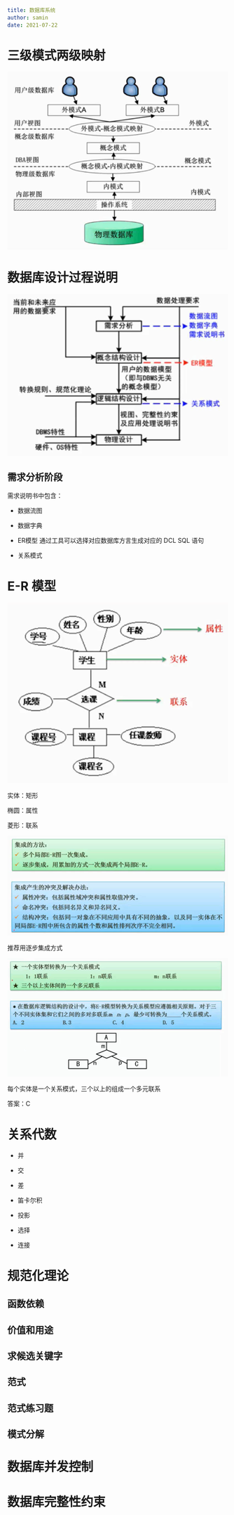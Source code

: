 ```yaml
title: 数据库系统
author: samin
date: 2021-07-22
```

# 三级模式两级映射

![](./pic/DBMS三级方式两级映射.png)

# 数据库设计过程说明

![](./pic/数据库的设计过程.png)

## 需求分析阶段

需求说明书中包含：

- 数据流图

- 数据字典

- ER模型
通过工具可以选择对应数据库方言生成对应的 DCL SQL 语句

- 关系模式

# E-R 模型

![](./pic/ER模型示例.png)

实体：矩形

椭圆：属性

菱形：联系

![](./pic/ER图绘制方式.png)

推荐用逐步集成方式

![](./pic/ER关系模式.png)

每个实体是一个关系模式，三个以上的组成一个多元联系

答案：C

# 关系代数

- 并

- 交

- 差

- 笛卡尔积

- 投影

- 选择

- 连接

# 规范化理论

## 函数依赖

## 价值和用途

## 求候选关键字

## 范式

## 范式练习题

## 模式分解

# 数据库并发控制

# 数据库完整性约束